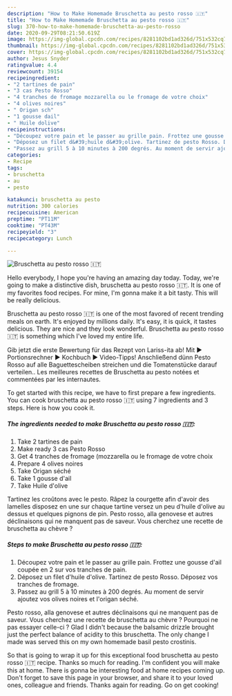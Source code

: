 ```yaml
---
description: "How to Make Homemade Bruschetta au pesto rosso 🇮🇹"
title: "How to Make Homemade Bruschetta au pesto rosso 🇮🇹"
slug: 370-how-to-make-homemade-bruschetta-au-pesto-rosso
date: 2020-09-29T08:21:50.619Z
image: https://img-global.cpcdn.com/recipes/8281102bd1ad326d/751x532cq70/bruschetta-au-pesto-rosso-🇮🇹-photo-principale-de-la-recette.jpg
thumbnail: https://img-global.cpcdn.com/recipes/8281102bd1ad326d/751x532cq70/bruschetta-au-pesto-rosso-🇮🇹-photo-principale-de-la-recette.jpg
cover: https://img-global.cpcdn.com/recipes/8281102bd1ad326d/751x532cq70/bruschetta-au-pesto-rosso-🇮🇹-photo-principale-de-la-recette.jpg
author: Jesus Snyder
ratingvalue: 4.4
reviewcount: 39154
recipeingredient:
- "2 tartines de pain"
- "3 cas Pesto Rosso"
- "4 tranches de fromage mozzarella ou le fromage de votre choix"
- "4 olives noires"
- " Origan sch"
- "1 gousse dail"
- " Huile dolive"
recipeinstructions:
- "Découpez votre pain et le passer au grille pain. Frottez une gousse d&#39;ail coupée en 2 sur vos tranches de pain."
- "Déposez un filet d&#39;huile d&#39;olive. Tartinez de pesto Rosso. Déposez vos tranches de fromage."
- "Passez au grill 5 à 10 minutes à 200 degrés. Au moment de servir ajoutez vos olives noires et l&#39;origan séché."
categories:
- Recipe
tags:
- bruschetta
- au
- pesto

katakunci: bruschetta au pesto 
nutrition: 300 calories
recipecuisine: American
preptime: "PT11M"
cooktime: "PT43M"
recipeyield: "3"
recipecategory: Lunch

---
```



![Bruschetta au pesto rosso 🇮🇹](https://img-global.cpcdn.com/recipes/8281102bd1ad326d/751x532cq70/bruschetta-au-pesto-rosso-🇮🇹-photo-principale-de-la-recette.jpg)

Hello everybody, I hope you're having an amazing day today. Today, we're going to make a distinctive dish, bruschetta au pesto rosso 🇮🇹. It is one of my favorites food recipes. For mine, I'm gonna make it a bit tasty. This will be really delicious.

Bruschetta au pesto rosso 🇮🇹 is one of the most favored of recent trending meals on earth. It's enjoyed by millions daily. It's easy, it is quick, it tastes delicious. They are nice and they look wonderful. Bruschetta au pesto rosso 🇮🇹 is something which I've loved my entire life.

Gib jetzt die erste Bewertung für das Rezept von Lariss-ita ab! Mit ► Portionsrechner ► Kochbuch ► Video-Tipps! Anschließend dünn Pesto Rosso auf alle Baguettescheiben streichen und die Tomatenstücke darauf verteilen.. Les meilleures recettes de Bruschetta au pesto notées et commentées par les internautes.


To get started with this recipe, we have to first prepare a few ingredients. You can cook bruschetta au pesto rosso 🇮🇹 using 7 ingredients and 3 steps. Here is how you cook it.

<!--inarticleads1-->

##### The ingredients needed to make Bruschetta au pesto rosso 🇮🇹:

1. Take 2 tartines de pain
1. Make ready 3 cas Pesto Rosso
1. Get 4 tranches de fromage (mozzarella ou le fromage de votre choix
1. Prepare 4 olives noires
1. Take  Origan séché
1. Take 1 gousse d&#39;ail
1. Take  Huile d&#39;olive


Tartinez les croûtons avec le pesto. Râpez la courgette afin d&#39;avoir des lamelles disposez en une sur chaque tartine versez un peu d&#39;huile d&#39;olive au dessus et quelques pignons de pin. Pesto rosso, alla genovese et autres déclinaisons qui ne manquent pas de saveur. Vous cherchez une recette de bruschetta au chèvre ? 

<!--inarticleads2-->

##### Steps to make Bruschetta au pesto rosso 🇮🇹:

1. Découpez votre pain et le passer au grille pain. Frottez une gousse d&#39;ail coupée en 2 sur vos tranches de pain.
1. Déposez un filet d&#39;huile d&#39;olive. Tartinez de pesto Rosso. Déposez vos tranches de fromage.
1. Passez au grill 5 à 10 minutes à 200 degrés. Au moment de servir ajoutez vos olives noires et l&#39;origan séché.


Pesto rosso, alla genovese et autres déclinaisons qui ne manquent pas de saveur. Vous cherchez une recette de bruschetta au chèvre ? Pourquoi ne pas essayer celle-ci ? Glad I didn&#39;t because the balsamic drizzle brought just the perfect balance of acidity to this bruschetta. The only change I made was served this on my own homemade basil pesto crostinis. 

So that is going to wrap it up for this exceptional food bruschetta au pesto rosso 🇮🇹 recipe. Thanks so much for reading. I'm confident you will make this at home. There is gonna be interesting food at home recipes coming up. Don't forget to save this page in your browser, and share it to your loved ones, colleague and friends. Thanks again for reading. Go on get cooking!
